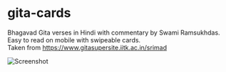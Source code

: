 # gita-cards
Bhagavad Gita verses in Hindi with commentary by Swami Ramsukhdas.  
Easy to read on mobile with swipeable cards.  
Taken from https://www.gitasupersite.iitk.ac.in/srimad  

![Screenshot](https://user-images.githubusercontent.com/8023641/144701365-371404b9-c0cd-4b83-b63a-9b87422b1714.png)
